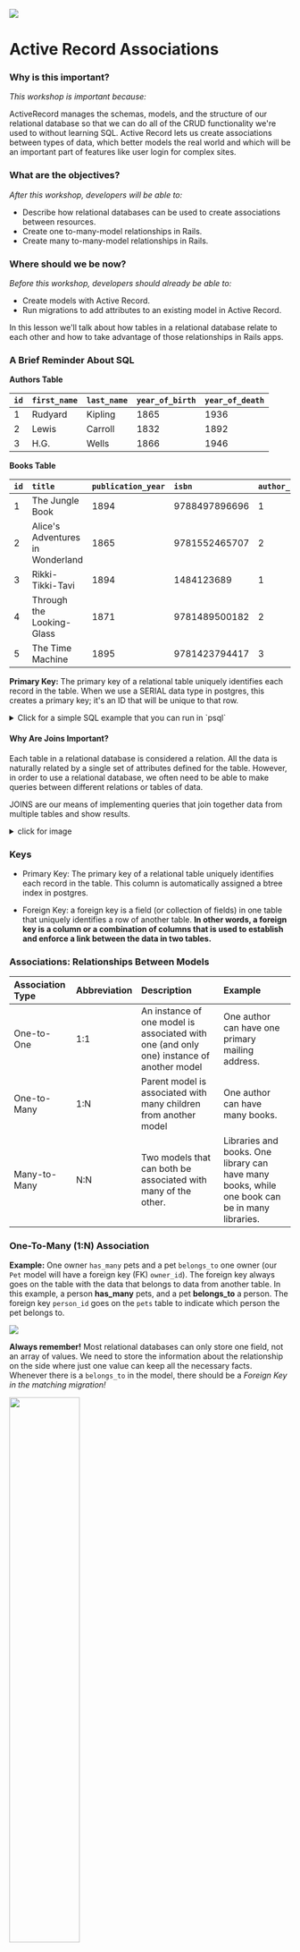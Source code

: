 <!--
Creator: Team
Last Edited by: Michelle
Location: SF
-->

![](https://ga-dash.s3.amazonaws.com/production/assets/logo-9f88ae6c9c3871690e33280fcf557f33.png)

# Active Record Associations

### Why is this important?
<!-- framing the "why" in big-picture/real world examples -->
*This workshop is important because:*

ActiveRecord manages the schemas, models, and the structure of our relational database so that we can do all of the CRUD functionality we're used to without learning SQL. Active Record lets us create associations between types of data, which better models the real world and which will be an important part of features like user login for complex sites.

### What are the objectives?
<!-- specific/measurable goal for students to achieve -->
*After this workshop, developers will be able to:*

* Describe how relational databases can be used to create associations between resources.  
* Create one to-many-model relationships in Rails.  
* Create many to-many-model relationships in Rails.  

### Where should we be now?
<!-- call out the skills that are prerequisites -->
*Before this workshop, developers should already be able to:*

- Create models with Active Record.  
- Run migrations to add attributes to an existing model in Active Record.  


In this lesson we'll talk about how tables in a relational database relate to each other and how to take advantage of those relationships in Rails apps.


### A Brief Reminder About SQL

**Authors Table**

| `id` | `first_name` | `last_name` | `year_of_birth` | `year_of_death` |
| :---  | :---  | :---  | :---  | :---  |
| 1 | Rudyard | Kipling | 1865 | 1936 |
| 2 | Lewis | Carroll | 1832 | 1892 |
| 3 | H.G.  | Wells |  1866 | 1946  |

**Books Table**

| `id` | `title` | `publication_year` | `isbn` | `author_id` |
| :---  | :---  | :---  | :---  | :---  |
| 1 | The Jungle Book | 1894 | 9788497896696 | 1 |
| 2 | Alice's Adventures in Wonderland | 1865 | 9781552465707 | 2 |
| 3 | Rikki-Tikki-Tavi | 1894 | 1484123689 | 1 |
| 4 | Through the Looking-Glass | 1871 | 9781489500182 | 2 |
| 5 | The Time Machine |  1895  | 9781423794417 | 3 |

**Primary Key:** The primary key of a relational table uniquely identifies each record in the table. When we use a SERIAL data type in postgres, this creates a primary key; it's an ID that will be unique to that row.

<details><summary>Click for a simple SQL example that you can run in `psql`</summary>

  ```sql
  CREATE DATABASE pet_people_practice_db;

  -- next command is a postgres command (and this line is a comment!)
  -- connect to the new database
  \c pet_people_practice_db

  CREATE TABLE people (
    id SERIAL PRIMARY KEY,
    name TEXT,
    age INTEGER
  );

  CREATE TABLE pets (
    id SERIAL PRIMARY KEY,
    name TEXT,
    age INTEGER,
    breed TEXT,
    people_id INTEGER
  );

  INSERT INTO people ( name, age)
        VALUES ('Zed', 37);

  INSERT INTO people ( name, age)
      VALUES ('Bobby', 7);

  SELECT * FROM people;

  INSERT INTO pets (name, breed, age, people_id)
        VALUES ( 'Fluffy', 'Unicorn', 1000, 1);

  INSERT INTO pets (name, breed, age, people_id)
        VALUES ('Rocko', 'Dog', 4, 2);

  INSERT INTO pets (name, breed, age, people_id)
       VALUES ('Gigantor', 'Robot', 25, 1);

  INSERT INTO pets (name, breed, age, people_id)
       VALUES ('Goldy', 'Fish', 1, 2);

  SELECT * FROM pets;

  SELECT * FROM people
       LEFT JOIN pets
       ON people.id = pets.people_id;
  ```
</details>

#### Why Are Joins Important?

Each table in a relational database is considered a relation. All the data is naturally related by a single set of attributes defined for the table. However, in order to use a relational database, we often need to be able to make queries between different relations or tables of data.

JOINS are our means of implementing queries that join together data from multiple tables and show results.

<details><summary>click for image</summary>

![Joins](https://raw.githubusercontent.com/SF-WDI-LABS/shared_modules/master/04-ruby-rails/intro-sql/27/assets/sqljoins.jpg)
</details>


### Keys

* Primary Key: The primary key of a relational table uniquely identifies each record in the table. This column is automatically assigned a btree index in postgres.

* Foreign Key: a foreign key is a field (or collection of fields) in one table that uniquely identifies a row of another table. **In other words, a foreign key is a column or a combination of columns that is used to establish and enforce a link between the data in two tables.**

### Associations: Relationships Between Models

| Association Type | Abbreviation | Description | Example |
| :--- | :--- | :--- | :--- |
| One-to-One | 1:1 | An instance of one model is associated with one (and only one) instance of another model | One author can have one primary mailing address. |
| One-to-Many | 1:N | Parent model is associated with many children from another model | One author can have many books. |
| Many-to-Many | N:N | Two models that can both be associated with many of the other. | Libraries and books. One library can have many books, while one book can be in many libraries. |



### One-To-Many (1:N) Association

**Example:** One owner `has_many` pets and a pet `belongs_to` one owner (our `Pet` model will have a foreign key (FK) `owner_id`). The foreign key always goes on the table with the data that belongs to data from another table. In this example, a person **has_many** pets, and a pet **belongs_to** a person. The foreign key `person_id` goes on the `pets` table to indicate which person the pet belongs to.

![](https://raw.githubusercontent.com/sf-wdi-18/notes/master/lectures/week-07/day-1-intro-sql/dawn-simple-queries/images/primary_foreign_key.png)

**Always remember!** Most relational databases can only store one field, not an array of values. We need to store the information about the relationship on the side where just one value can keep all the necessary facts.  Whenever there is a `belongs_to` in the model, there should be a *Foreign Key in the matching migration!*  

<img src="https://chryus.files.wordpress.com/2014/02/img_1839.jpg" width="50%">

#### Two steps to set up associations in Rails

Rails requires us to do two things to establish a relationship.  

1. Database - create the foreign key
2. Models - tell Rails about the relationship so it makes convenient methods

**First: Database** We need to add an `other_id` foreign key column in the database.  

This column will be on the model that **belongs_to** the parent model.  

This is a database change, so it means we're going to write a migration (or edit one we're already writing).  We'll add something like the following to our migration:

```ruby
# we're editing an existing create_table migration to add this field - it HAS NOT BEEN committed to master yet
create_table :pets do |t|
  # You ONLY need to add ONE OF THESE THREE to your new migration
  t.integer :owner_id
  # OR...
  t.references :owner
  # OR...
  t.belongs_to :owner  # BEST!
end
```

<details><summary>What's the difference between `t.integer`, `t.references`, and `t.belongs_to`?</summary>

* `t.integer :owner_id` is technically accurate since the column name should be `owner_id` and database IDs are integers.
* `t.references :owner` is more semantic and readable and has a few bonuses:

  1. It defines the name of the foreign key column (in this case, `owner_id`) for us.
  2. It adds a **foreign key constraint** which ensures **referential data integrity**[4][4]  in our Postgresql database.

* `t.belongs_to :owner` is another option. It does the same thing as `t.references`, but it has the added benefit of being super semantic for anyone reading your migrations later on, if it accurately reflects the association.
</details>


**Second: Models** we have to establish the relationship in the Rails models themselves.  That means adding code like:

```ruby
class Owner < ActiveRecord::Base
  has_many :pets  # note has_many uses plural form
end

class Pet < ActiveRecord::Base
  belongs_to :owner, optional: true
end
```

Note: `belongs_to` uses the singular form of the class name (`:owner`), while `has_many` uses the pluralized form (`:pets`).  If we don't set `optional: true`, every pet will be *required* to have an owner.

If you think about it, this is exactly how you'd want to say this in plain English. For example, if we were just discussing the relationship between pets and owners, we'd say:

  - "One owner has many pets"
  - "A pet belongs to an owner"


This makes Rails aware of the relationship. Active Record will make it easy for us to do things in the console or in our code that make use of this relationship, like writing `an_owner.pets` and `one_pet.owner`.

### Wading in Deeper: Using our Associations

First things first, we need to create our models, run our migrations, do all things necessary to set up our database.

Let's run:

```console
rails db:create
rails db:migrate
```

Now, let's jump into our rails console by typing `rails c` at a command prompt, and check out how these new associations can help us define relationships between models:

```ruby
Pet.count
Owner.count
theo = Pet.create(name: "Theo")
lassie = Pet.create(name: "Lassie")
ilias = Owner.create(name: "Ilias")
ilias.pets
theo.owner
ilias.pets << theo # Makes "Theo" one of Ilias's pets
ilias.pets << lassie # Makes "Lassie" another one of Ilias's pets
ilias.pets.size
ilias.pets.map(&:name)
ilias.pets.each {|x| puts "My pet is named #{x.name}!"}
theo.owner

# What's going to be returned when we do this?
theo.owner.name
```

Remember: We just saw that in Rails, we can associate two model **instances** together using the `<<` operator.

---

#### Wait!!!! What if I forget to add a foreign key before I first run `rails db:migrate`?

If you run `rails db:migrate` before adding a foreign key to the table's migration, it's ok. There's no need to panic. You can always fix this by creating a new migration.  This will be a change migration rather than creating a new table.

```console
rails generate migration AddOwnerReferenceToPets owner:references
```
OR
```console
rails generate migration AddOwnerReferenceToPets owner:belongs_to
```

...and then verify that the migration looks something like the following:

```ruby
class AddOwnerReferenceToPets < ActiveRecord::Migration
  def change
    add_reference :pets, :owner, index: true, foreign_key: true
  end
end
```

Make sure you then update the models with the appropriate `has_many` and `belongs_to` relationships.  

## Challenges, Part 1: 1:N

Head over to the [One-To-Many Challenges](one_to_many_challenges.md).

-----


## Many-To-Many (N:N) with 'through'

**Example:** A student `has_many` courses, and a course `has_many` students.  Here's what each table might look like:

Courses

| id |  abbreviation | semester |   
| :-- | :-----------   | :-------- |  
| 1  |  MATH103      |   F16    |  
| 2  |  ENGL200      |   F16    |   
| 3  |  CHEM104      |   F16    |  
| 4  |  COMP200      |   F16    |
| 5  |  BSKT101      |   F16    |


Students

| id |  first_name  | last_name    |      
| :-- | :-----------  | :---------    |     
| 1  |  Eliza       |  Doolittle   |      
| 2  |  Eliza       |  Thornberry  |    
| 3  |  Eliza       |  Bennet      |    


**Check for understanding**: Where should we add the foreign key or keys?

#### Join Tables

We'll need a *join table* to create this kind of association.

A *join* table has two different foreign keys, one for each model it is associating. (It can also have other fields.) In the example below, 3 students have been associated with 4 different courses:

| id |  student_id | course_id | grade |   
| :-- | :----------- | :--------- | :----- |  
| 1  |  1          | 1         |   A   |  
| 2  |  1          | 2         |   B   |  
| 3  |  1          | 3         |   B   |   
| 4  |  2          | 1         |   A   |  
| 5  |  2          | 4         |   C   |  
| 6  |  3          | 2         |   A   |  
| 7  |  3          | 3         |   B   |  



### Many-to-many Setup

To create N:N relationships in Rails, we use this pattern: `has_many :related_model, through: :join_table_name`.  Here's the relevant section of the Rails [Active Record Associations](http://guides.rubyonrails.org/association_basics.html#the-has-many-association) Guide.

1. In the Terminal, create three models:

  ```
  rails g model Student name:string
  rails g model Course name:string
  rails g model Enrollment
  ```

  `Enrollment` is the model for our join table. When naming your join table, you can either come up with a name that makes semantic sense (like "Enrollment"), or you can combine the names of the associated models (e.g. "CoursesStudent").

2. Add the foreign keys to the enrollments migration:

  ```ruby
  #
  # db/migrate/20150804040426_create_enrollments.rb
  #
  class CreateEnrollments < ActiveRecord::Migration
    def change
      create_table :enrollments do |t|
        t.timestamps

        # define foreign keys for associated models
        t.belongs_to :student
        t.belongs_to :course
      end
    end
  end
  ```

Could we have done this from the command-line?

Yes:


    `rails g model Enrollment course:belongs_to student:belongs_to`



3. Open up the models in your text editor, and edit them so they include the proper associations:

  ```ruby
  #
  # app/models/course.rb
  #
  class Course < ActiveRecord::Base
    has_many :enrollments, dependent: :destroy
    has_many :students, through: :enrollments
  end
  ```

  ```ruby
  #
  # app/models/student.rb
  #
  class Student < ActiveRecord::Base
    has_many :enrollments, dependent: :destroy
    has_many :courses, through: :enrollments
  end
  ```

  ```ruby
  #
  # app/models/enrollment.rb
  #
  class Enrollment < ActiveRecord::Base
    belongs_to :course
    belongs_to :student
  end
  ```



### Using Your Associations

1. In the Terminal, run `rails db:migrate` to create the new tables.

2. Enter the Rails console (`rails c`) to create and associate data!

  ```ruby
  # create some students
  sally = Student.create(name: "Sally")
  fred = Student.create(name: "Fred")
  alice = Student.create(name: "Alice")

  # create some courses
  algebra = Course.create(name: "Algebra")
  english = Course.create(name: "English")
  french = Course.create(name: "French")
  science = Course.create(name: "Science")

  # associate our model instances
  sally.courses << algebra
  # ^ same as:
  # sally.courses.push(algebra)
  sally.courses << french

  fred.courses << science
  fred.courses << english
  fred.courses << french

  # here's a little trick: use an array to associate multiple courses with a student in just one line of code
  alice.courses << [english, algebra]
  ```

  **Note:** Because we've used `through`, we can create our associations in the same way we do for a 1:N association (`<<`).

3. Still in the Rails console, test your data to make sure your associations worked:

  ```ruby
  sally.courses.map { |course| course.name }
  # => ["Algebra", "French"]

  fred.courses.map { |course| course.name }
  # => ["Science", "English", "French"]

  alice.courses.map(&:name)  # shorthand
  # => ["English", "Algebra"]
  ```


## Challenges, Part 2: Many-To-Many

Head over to the [Many-To-Many Challenges](many_to_many_challenges.md) and work together in pairs.


## Self-Referencing Associations

Lots of real-world apps create associations between items that are the same type of resource.  Read (or reread) <a href="http://guides.rubyonrails.org/association_basics.html#self-joins" >the "self joins" section of the Associations Basics Rails Guide</a>. As a stretch challenge, create a self-referencing association in your `practice` app. Classic use cases for self-referencing are friends and following, where both related resources would be users. For you app, try to make it so that each actor has many "followers" who are actors. To take it one step further, give each actor many actors who are "following" them.

## Helpful Hints

When you're **creating associations** in Rails Active Record (or almost any ORM, for that matter):

  * Define the relationships in your models (the blueprint for your records).
    * Don't forget to define all sides of the relationship (e.g. `has_many` and `belongs_to`).
  * Remember to put the foreign key for a relationship in your migration.
    * If you're not sure which side of the relationship has the foreign key, just use this simple rule: the model with `belongs_to` must include a foreign key.

## Less Common Associations

These are for your references but are not used nearly as often as `has_many` and `has_many through`.

  * <a href="http://guides.rubyonrails.org/association_basics.html#the-has-one-association">has_one</a>
  * <a href="http://guides.rubyonrails.org/association_basics.html#the-has-one-through-association">has_one through</a>
  * <a href="http://guides.rubyonrails.org/association_basics.html#has-and-belongs-to-many-association-reference">has_and_belongs_to_many</a>

## Resources

* <a href="http://guides.rubyonrails.org/association_basics.html">Associations Rails Guide</a>
* [Associations Review](https://github.com/SF-WDI-LABS/rails-migrations-and-associations/tree/associations)
